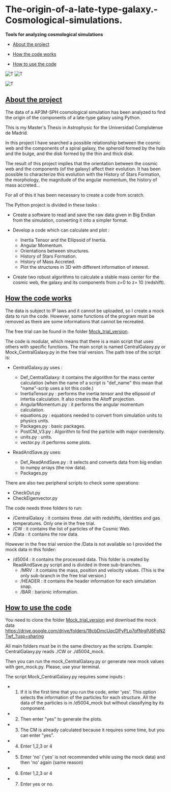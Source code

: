 # The-origin-of-a-late-type-galaxy.-Cosmological-simulations.
**Tools for analyzing cosmological simulations**

<a id="indice"></a>

- [About the project](#1)

- [How the code works](#2)

- [How to use the code](#3)

![T](/Gifs/CM_calculation.gif)
![T](/Gifs/temperatura.gif)

![T](/Gifs/Components.gif)


<a id="1"></a>
## [About the project](#indice)

The data of a AP3M-SPH cosmological simulation has been analyzed to find the origin of the components of a late-type galaxy using Python.

This is my Master's Thesis in Astrophysic for the Universidad Complutense de Madrid. 

In this project I have searched a possible relationship between the cosmic web and the components of a spiral galaxy, the spheroid formed by the halo and the bulge, and the disk formed by the thin and thick disk.

The result of this project implies that the orientation between the cosmic web and the components (of the galaxy) affect their evolution. It has been possible to characterize this evolution with the History of Stars Formation, the morphology, the magnitude of the angular momentum, the history of mass accreted... 

For all of this it has been necessary to create a code from scratch.

The Python project is divided in these tasks  : 

- Create a software to read and save the raw data given in Big Endian from the simulation, converting it into a simpler format. 

- Develop a code which can calculate and plot : 

  - Inertia Tensor and the Ellipsoid of Inertia. 
  - Angular Momentum.
  - Orientations between structures.
  - History of Stars Formation.
  - History of Mass Accreted.
  - Plot the structures in 3D with different information of interest.

- Create two robust algorithms to calculate a stable mass center for the cosmic web, the galaxy and its components from z=0 to  z= 10 (redshift). 

<a id="2"></a>
## [How the code works](#2)

The data is subject to IP laws and it cannot be uploaded, so I create a mock data to run the code. However, some functions of the program must be removed as there are some informations that cannot be recreated. 

The free trial can be found in the folder [Mock_trial_version](https://github.com/V-Nathir/The-origin-of-a-late-type-galaxy.-Cosmological-simulations./tree/main/Mock_Trial_Version).

The code is modular, which means that there is a main script that uses others with specific functions. The main script is named  CentralGalaxy.py or Mock_CentralGalaxy.py in the free trial version. The path tree of the script is: 

- CentralGalaxy.py uses : 
  - Def_CentralGalaxy: it contains the algorithm for the mass center calculation (when the name of a script is "def_name" this mean that "name"-scrip uses a lot this code.) 
  - InertiaTensor.py : performs the inertia tensor and the ellipsoid of intertia calculation. It also creates the Aitoff projection.
  - AngularMomentum.py : it performs the angular momentum calculation.
  - equations.py : equations needed to convert from simulation units to physics units. 
  - Packages.py : basic packages.
  - PostCM_V3.py : Algorithm to find the particle with major overdensity.
  - units.py : units. 
  - vector.py :it performs some plots. 
  
- ReadAndSave.py uses: 
  - Def_ReadAndSave.py : it selects and converts data from big endian to numpy arrays (the row data).
  - Packages.py 
 
There are also two peripheral scripts to check some operations: 

  - CheckOut.py
  - CheckEigenvector.py

The code needs three folders to run: 
  - /CentralGalaxy  : it contains three .dat with redshifts, identities and gas temperatures. Only one in the free trial. 
  - /CW : it contains the list of particles of the Cosmic Web. 
  - /Data : it contains the row data. 
 
However in the free trial version the /Data is not available so I provided the mock data in this folder:
 
 - /d5004 : it contains the processed data. This folder is created by ReadAndSave.py script and is divided in three sub-branches. 
    - /MRV : it contains the mass, position and velocity values.  (This is the only sub-branch in the free trial version.)
    - /HEADER : it contains the header information for each simulation snap.
    - /BAR : barionic information. 
    
<a id="3"></a>
## [How to use the code](#indice)

You need to clone the folder [Mock_trial_version](https://github.com/V-Nathir/The-origin-of-a-late-type-galaxy.-Cosmological-simulations./tree/main/Mock_Trial_Version)  and download the mock data https://drive.google.com/drive/folders/18cbDmcUqcDPyPLp7qfNrgPJ6FpN2Twf_?usp=sharing

All main folders must be in the same directory as the scripts. Example: CentralGalaxy.py reads ./CW or ./d5004_mock.

Then you can run the mock_CentralGalaxy.py or generate  new mock values with gen_mock.py. Please, use your terminal.

The script Mock_CentralGalaxy.py requires some inputs : 

- 1. If it is the first time that you run the code, enter 'yes'. This option selects the information of the particles for each structure. All the data of the particles is in /d5004_mock but without classifying  by its component. 
- 2. Then enter "yes" to generate the plots. 
- 3. The CM is already calculated because it requires some time, but you can enter "yes".
- 4. Enter 1,2,3 or 4
- 5. Enter 'no' ('yes' is not recommended while using the mock data) and then 'no' again (same reason)
- 6. Enter 1,2,3 or 4
- 7. Enter yes or no. 
